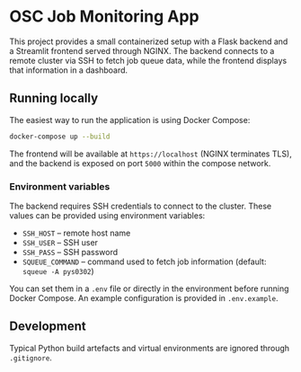 # OSC Job Monitoring App

This project provides a small containerized setup with a Flask backend and a Streamlit frontend served through NGINX. The backend connects to a remote cluster via SSH to fetch job queue data, while the frontend displays that information in a dashboard.

## Running locally

The easiest way to run the application is using Docker Compose:

```bash
docker-compose up --build
```

The frontend will be available at `https://localhost` (NGINX terminates TLS), and the backend is exposed on port `5000` within the compose network.

### Environment variables

The backend requires SSH credentials to connect to the cluster. These values can be provided using environment variables:

- `SSH_HOST` – remote host name
- `SSH_USER` – SSH user
- `SSH_PASS` – SSH password
- `SQUEUE_COMMAND` – command used to fetch job information (default: `squeue -A pys0302`)

You can set them in a `.env` file or directly in the environment before running Docker Compose. An example configuration is provided in `.env.example`.

## Development

Typical Python build artefacts and virtual environments are ignored through `.gitignore`.

